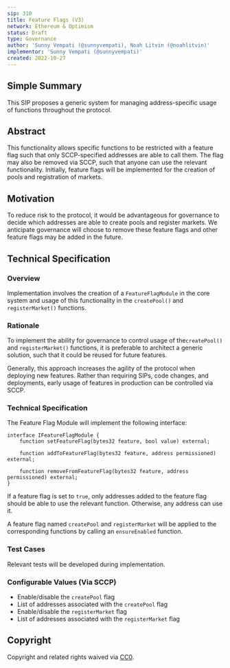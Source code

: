 ```yaml
---
sip: 310
title: Feature Flags (V3)
network: Ethereum & Optimism
status: Draft
type: Governance
author: 'Sunny Vempati (@sunnyvempati), Noah Litvin (@noahlitvin)'
implementor: 'Sunny Vempati (@sunnyvempati)'
created: 2022-10-27
---
```


<!--You can leave these HTML comments in your merged SIP and delete the visible duplicate text guides, they will not appear and may be helpful to refer to if you edit it again. This is the suggested template for new SIPs. Note that an SIP number will be assigned by an editor. When opening a pull request to submit your SIP, please use an abbreviated title in the filename, `sip-draft_title_abbrev.md`. The title should be 44 characters or less.-->

## Simple Summary

<!--"If you can't explain it simply, you don't understand it well enough." Simply describe the outcome the proposed changes intends to achieve. This should be non-technical and accessible to a casual community member.-->

This SIP proposes a generic system for managing address-specific usage of functions throughout the protocol.

## Abstract

<!--A short (~200 word) description of the proposed change, the abstract should clearly describe the proposed change. This is what *will* be done if the SIP is implemented, not *why* it should be done or *how* it will be done. If the SIP proposes deploying a new contract, write, "we propose to deploy a new contract that will do x".-->

This functionality allows specific functions to be restricted with a feature flag such that only SCCP-specified addresses are able to call them. The flag may also be removed via SCCP, such that anyone can use the relevant functionality. Initially, feature flags will be implemented for the creation of pools and registration of markets.

## Motivation

<!--This is the problem statement. This is the *why* of the SIP. It should clearly explain *why* the current state of the protocol is inadequate.  It is critical that you explain *why* the change is needed, if the SIP proposes changing how something is calculated, you must address *why* the current calculation is inaccurate or wrong. This is not the place to describe how the SIP will address the issue!-->

To reduce risk to the protocol, it would be advantageous for governance to decide which addresses are able to create pools and register markets. We anticipate governance will choose to remove these feature flags and other feature flags may be added in the future.

## Technical Specification

<!--The specification should describe the syntax and semantics of any new feature, there are five sections
1. Overview
2. Rationale
3. Technical Specification
4. Test Cases
5. Configurable Values
-->

### Overview

<!--This is a high level overview of *how* the SIP will solve the problem. The overview should clearly describe how the new feature will be implemented.-->

Implementation involves the creation of a `FeatureFlagModule` in the core system and usage of this functionality in the `createPool()` and `registerMarket()` functions.

### Rationale

<!--This is where you explain the reasoning behind how you propose to solve the problem. Why did you propose to implement the change in this way, what were the considerations and trade-offs. The rationale fleshes out what motivated the design and why particular design decisions were made. It should describe alternate designs that were considered and related work. The rationale may also provide evidence of consensus within the community, and should discuss important objections or concerns raised during discussion.-->

To implement the ability for governance to control usage of the`createPool()` and `registerMarket()` functions, it is preferable to architect a generic solution, such that it could be reused for future features.

Generally, this approach increases the agility of the protocol when deploying new features. Rather than requiring SIPs, code changes, and deployments, early usage of features in production can be controlled via SCCP.

### Technical Specification

<!--The technical specification should outline the public API of the changes proposed. That is, changes to any of the interfaces Synthetix currently exposes or the creations of new ones.-->

The Feature Flag Module will implement the following interface:

```
interface IFeatureFlagModule {
    function setFeatureFlag(bytes32 feature, bool value) external;

    function addToFeatureFlag(bytes32 feature, address permissioned) external;

    function removeFromFeatureFlag(bytes32 feature, address permissioned) external;
}
```

If a feature flag is set to `true`, only addresses added to the feature flag should be able to use the relevant function. Otherwise, any address can use it.

A feature flag named `createPool` and `registerMarket` will be applied to the corresponding functions by calling an `ensureEnabled` function.

### Test Cases

<!--Test cases for an implementation are mandatory for SIPs but can be included with the implementation..-->

Relevant tests will be developed during implementation.

### Configurable Values (Via SCCP)

<!--Please list all values configurable via SCCP under this implementation.-->

- Enable/disable the `createPool` flag
- List of addresses associated with the `createPool` flag
- Enable/disable the `registerMarket` flag
- List of addresses associated with the `registerMarket` flag

## Copyright

Copyright and related rights waived via [CC0](https://creativecommons.org/publicdomain/zero/1.0/).
